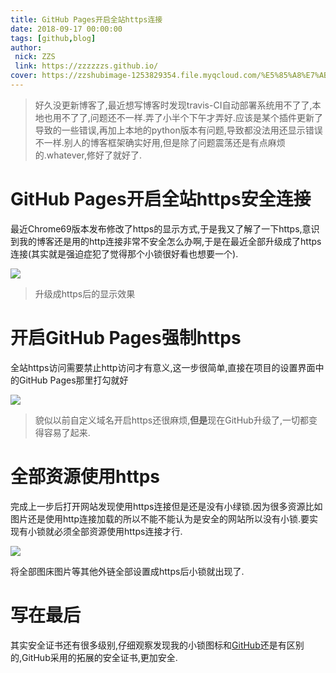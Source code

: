 ```yaml
---
title: GitHub Pages开启全站https连接
date: 2018-09-17 00:00:00
tags: [github,blog]
author: 
 nick: ZZS
 link: https://zzzzzzs.github.io/
cover: https://zzshubimage-1253829354.file.myqcloud.com/%E5%85%A8%E7%AB%99https/20180522ssl.png
---
```

>好久没更新博客了,最近想写博客时发现travis-CI自动部署系统用不了了,本地也用不了了,问题还不一样.弄了小半个下午才弄好.应该是某个插件更新了导致的一些错误,再加上本地的python版本有问题,导致都没法用还显示错误不一样.别人的博客框架确实好用,但是除了问题震荡还是有点麻烦的.whatever,修好了就好了.
# GitHub Pages开启全站https安全连接
最近Chrome69版本发布修改了https的显示方式,于是我又了解了一下https,意识到我的博客还是用的http连接非常不安全怎么办啊,于是在最近全部升级成了https连接(其实就是强迫症犯了觉得那个小锁很好看也想要一个).

![](https://zzshubimage-1253829354.file.myqcloud.com/%E5%85%A8%E7%AB%99https/%E6%97%A0%E6%A0%87%E9%A2%98.png)

>升级成https后的显示效果

# 开启GitHub Pages强制https

全站https访问需要禁止http访问才有意义,这一步很简单,直接在项目的设置界面中的GitHub Pages那里打勾就好

![](https://zzshubimage-1253829354.file.myqcloud.com/%E5%85%A8%E7%AB%99https/%E8%8D%89%E5%9B%BE.png)

>貌似以前自定义域名开启https还很麻烦,**但是**现在GitHub升级了,一切都变得容易了起来.

# 全部资源使用https

完成上一步后打开网站发现使用https连接但是还是没有小绿锁.因为很多资源比如图片还是使用http连接加载的所以不能不能认为是安全的网站所以没有小锁.要实现有小锁就必须全部资源使用https连接才行.

![](https://zzshubimage-1253829354.file.myqcloud.com/%E5%85%A8%E7%AB%99https/%E8%8D%89%E5%9B%BE2.png)

将全部图床图片等其他外链全部设置成https后小锁就出现了.

# 写在最后
其实安全证书还有很多级别,仔细观察发现我的小锁图标和[GitHub](https://github.com/)还是有区别的,GitHub采用的拓展的安全证书,更加安全.